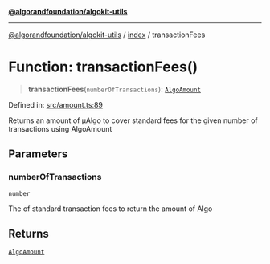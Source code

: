 [**@algorandfoundation/algokit-utils**](../../README.md)

***

[@algorandfoundation/algokit-utils](../../README.md) / [index](../README.md) / transactionFees

# Function: transactionFees()

> **transactionFees**(`numberOfTransactions`): [`AlgoAmount`](../../types/amount/classes/AlgoAmount.md)

Defined in: [src/amount.ts:89](https://github.com/algorandfoundation/algokit-utils-ts/blob/main/src/amount.ts#L89)

Returns an amount of µAlgo to cover standard fees for the given number of transactions using AlgoAmount

## Parameters

### numberOfTransactions

`number`

The of standard transaction fees to return the amount of Algo

## Returns

[`AlgoAmount`](../../types/amount/classes/AlgoAmount.md)
